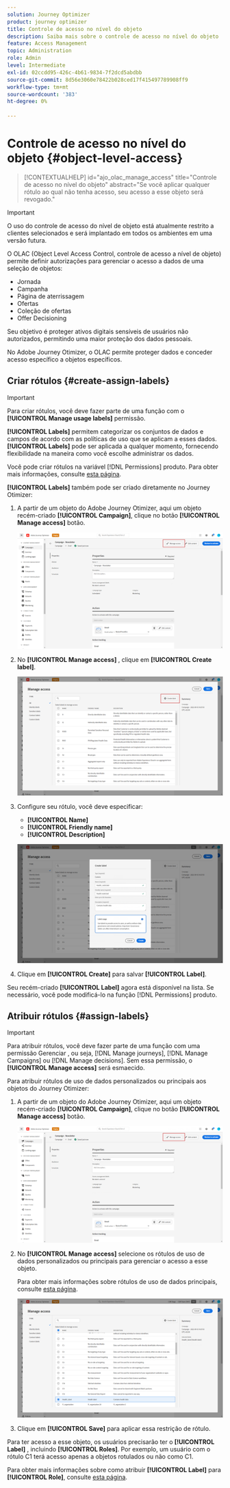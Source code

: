 ```yaml
---
solution: Journey Optimizer
product: journey optimizer
title: Controle de acesso no nível do objeto
description: Saiba mais sobre o controle de acesso no nível do objeto
feature: Access Management
topic: Administration
role: Admin
level: Intermediate
exl-id: 02ccdd95-426c-4b61-9834-7f2dcd5abdbb
source-git-commit: 8d56e3060e78422b028ced17f415497789908ff9
workflow-type: tm+mt
source-wordcount: '383'
ht-degree: 0%

---
```


# Controle de acesso no nível do objeto {#object-level-access}

>[!CONTEXTUALHELP]
>id="ajo_olac_manage_access"
>title="Controle de acesso no nível do objeto"
>abstract="Se você aplicar qualquer rótulo ao qual não tenha acesso, seu acesso a esse objeto será revogado."

>[!IMPORTANT]
>
>O uso do controle de acesso do nível de objeto está atualmente restrito a clientes selecionados e será implantado em todos os ambientes em uma versão futura.

O OLAC (Object Level Access Control, controle de acesso a nível de objeto) permite definir autorizações para gerenciar o acesso a dados de uma seleção de objetos:

* Jornada
* Campanha
* Página de aterrissagem
* Ofertas
* Coleção de ofertas
* Offer Decisioning

Seu objetivo é proteger ativos digitais sensíveis de usuários não autorizados, permitindo uma maior proteção dos dados pessoais.

No Adobe Journey Otimizer, o OLAC permite proteger dados e conceder acesso específico a objetos específicos.

## Criar rótulos {#create-assign-labels}

>[!IMPORTANT]
>
>Para criar rótulos, você deve fazer parte de uma função com o **[!UICONTROL Manage usage labels]** permissão.

**[!UICONTROL Labels]** permitem categorizar os conjuntos de dados e campos de acordo com as políticas de uso que se aplicam a esses dados. **[!UICONTROL Labels]** pode ser aplicada a qualquer momento, fornecendo flexibilidade na maneira como você escolhe administrar os dados.

Você pode criar rótulos na variável [!DNL Permissions] produto. Para obter mais informações, consulte [esta página](https://experienceleague.adobe.com/docs/experience-platform/access-control/abac/permissions-ui/labels.html).

**[!UICONTROL Labels]** também pode ser criado diretamente no Journey Otimizer:

1. A partir de um objeto do Adobe Journey Otimizer, aqui um objeto recém-criado **[!UICONTROL Campaign]**, clique no botão **[!UICONTROL Manage access]** botão.

   ![](assets/olac_1.png)

1. No **[!UICONTROL Manage access]** , clique em **[!UICONTROL Create label]**.

   ![](assets/olac_2.png)

1. Configure seu rótulo, você deve especificar:
   * **[!UICONTROL Name]**
   * **[!UICONTROL Friendly name]**
   * **[!UICONTROL Description]**

   ![](assets/olac_3.png)

1. Clique em **[!UICONTROL Create]** para salvar **[!UICONTROL Label]**.

Seu recém-criado **[!UICONTROL Label]** agora está disponível na lista. Se necessário, você pode modificá-lo na função [!DNL Permissions] produto.

## Atribuir rótulos {#assign-labels}

>[!IMPORTANT]
>
>Para atribuir rótulos, você deve fazer parte de uma função com uma permissão Gerenciar , ou seja, [!DNL Manage journeys], [!DNL Manage Campaigns] ou [!DNL Manage decisions]. Sem essa permissão, o **[!UICONTROL Manage access]** será esmaecido.

Para atribuir rótulos de uso de dados personalizados ou principais aos objetos do Journey Otimizer:

1. A partir de um objeto do Adobe Journey Otimizer, aqui um objeto recém-criado **[!UICONTROL Campaign]**, clique no botão **[!UICONTROL Manage access]** botão.

   ![](assets/olac_1.png)

1. No **[!UICONTROL Manage access]** selecione os rótulos de uso de dados personalizados ou principais para gerenciar o acesso a esse objeto.

   Para obter mais informações sobre rótulos de uso de dados principais, consulte [esta página](https://experienceleague.adobe.com/docs/experience-platform/data-governance/labels/reference.html).

   ![](assets/olac_4.png)

1. Clique em **[!UICONTROL Save]** para aplicar essa restrição de rótulo.

Para ter acesso a esse objeto, os usuários precisarão ter o **[!UICONTROL Label]** , incluindo **[!UICONTROL Roles]**.
Por exemplo, um usuário com o rótulo C1 terá acesso apenas a objetos rotulados ou não como C1.

Para obter mais informações sobre como atribuir **[!UICONTROL Label]** para **[!UICONTROL Role]**, consulte [esta página](https://experienceleague.adobe.com/docs/experience-platform/access-control/abac/permissions-ui/permissions.html?lang=en#manage-labels-for-a-role).
